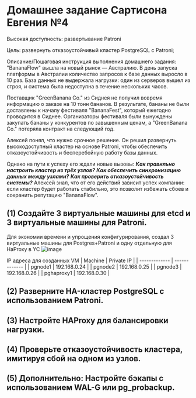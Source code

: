 # Домашнее задание Сартисона Евгения №4 #


Высокая доступность: развертывание Patroni

Цель:
развернуть отказоустойчивый кластер PostgreSQL с Patroni;

Описание/Пошаговая инструкция выполнения домашнего задания:
"BananaFlow" вышла на новый рынок — Австралию. В день запуска платформы в Австралии количество запросов к базе данных выросло в 10 раз. База данных не выдержала нагрузки: один из серверов вышел из строя, и система была недоступна в течение нескольких часов.

Поставщик "GreenBanana Co." из Сиднея не получил вовремя информацию о заказе на 10 тонн бананов. В результате, бананы не были доставлены к началу фестиваля "BananaFest", который ежегодно проводится в Сиднее. Организаторы фестиваля были вынуждены закупать бананы у конкурентов по завышенным ценам, а "GreenBanana Co." потеряла контракт на следующий год.

Алексей понял, что нужно срочное решение. Он решил развернуть высокодоступный кластер на основе Patroni, чтобы обеспечить отказоустойчивость и бесперебойную работу базы данных.

Однако на пути к успеху его ждали новые вызовы:
***Как правильно настроить кластер из трёх узлов?***
***Как обеспечить синхронизацию данных между узлами?***
***Как проверить отказоустойчивость системы?***
Алексей знал, что от его действий зависит успех компании: если кластер будет работать стабильно, это позволит избежать сбоев и сохранить репутацию "BananaFlow".


## (1) Создайте 3 виртуальные машины для etcd и 3 виртуальные машины для Patroni.
Для экономии времени и упрощения конфигурирования, создал 3 виртуальные машины для Postgres+Patroni и одну отдельную для HaProxy в YC 
![image](https://github.com/user-attachments/assets/6e6dab44-1d42-4441-80d1-db29bac76294)

IP адреса для созданных VM
| Machine  | Private IP |
| ------------- | ------------- |
| pgnode1  | 192.168.0.24  |
| pgnode2  | 192.168.0.25  |
| pgnode3  | 192.168.0.26  |
| pghaproxy1  | 192.168.0.30  |




## (2) Разверните HA-кластер PostgreSQL с использованием Patroni.

## (3) Настройте HAProxy для балансировки нагрузки.

## (4) Проверьте отказоустойчивость кластера, имитируя сбой на одном из узлов.

## (5) Дополнительно: Настройте бэкапы с использованием WAL-G или pg_probackup.
